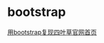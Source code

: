 # bootstrap
[用bootstrap复现四叶草官网首页]( https://githgub.github.io/bootstrap/boot-parctice2/page/home.html)
